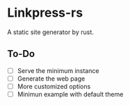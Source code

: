 # Linkpress-rs

A static site generator by rust.

## To-Do

- [ ] Serve the minimum instance
- [ ] Generate the web page
- [ ] More customized options
- [ ] Minimun example with default theme